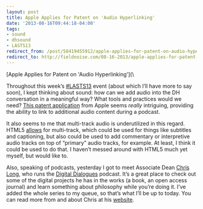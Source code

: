 ```yaml
---
layout: post 
title: Apple Applies for Patent on 'Audio Hyperlinking' 
date: '2013-08-16T09:44:18-04:00' 
tags: 
- sound 
- dhsound 
- LASTS13 
redirect_from: /post/58419455912/apple-applies-for-patent-on-audio-hyperlinking/
redirect_to: http://fieldnoise.com/08-16-2013/apple-applies-for-patent-on-audio-hyperlinking.html
--- 
```


[Apple Applies for Patent on 'Audio Hyperlinking'](\

Throughout this week’s [\#LASTS13](https://twitter.com/search?q=%23LASTS13&src=typd) event (about which I’ll have more to say soon), I kept thinking about sound: how can we add audio into the DH conversation in a meaningful way? What tools and practices would we need? [This patent application](http://www.macrumors.com/2013/08/08/apple-applies-for-patent-on-audio-hyperlinking-to-facilitate-accessing-supplementary-podcast-content/) from Apple seems *really* intriguing, providing the ability to link to additional audio content during a podcast.

It also seems to me that multi-track audio is underutilized in this regard. HTML5 [allows](http://www.html5rocks.com/en/tutorials/track/basics/) for multi-track, which could be used for things like subtitles and captioning, but also could be used to add commentary or interpretive audio tracks on top of “primary” audio tracks, for example. At least, I think it could be used to do that. I haven’t messed around with HTML5 much yet myself, but would like to.

Also, speaking of podcasts, yesterday I got to meet Associate Dean [Chris Long](https://twitter.com/cplong), who runs the [Digital Dialogues](http://www.personal.psu.edu/cpl2/blogs/digitaldialogue/blog/) podcast. It’s a great place to check out some of the digital projects he has in the works (a book, an open access journal) and learn something about philosophy while you’re doing it. I’ve added the whole series to my queue, so that’s what I’ll be up to today. You can read more from and about Chris at his [website](http://www.cplong.org/).

